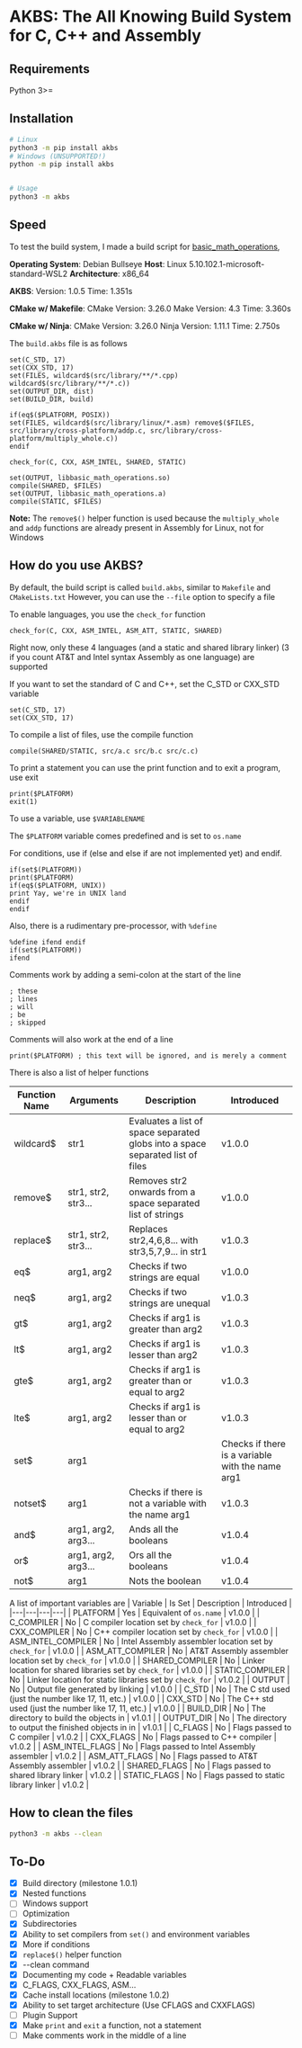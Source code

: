 # AKBS: The **A**ll **K**nowing **B**uild **S**ystem for C, C++ and Assembly

## Requirements
Python 3>=

## Installation
```bash
# Linux
python3 -m pip install akbs
# Windows (UNSUPPORTED!)
python -m pip install akbs


# Usage
python3 -m akbs
```
## Speed
To test the build system, I made a build script for [basic_math_operations](https://github.com/avighnac/basic_math_operations),

**Operating System**: Debian Bullseye
**Host**: Linux 5.10.102.1-microsoft-standard-WSL2
**Architecture**: x86_64

**AKBS**: 
Version: 1.0.5
Time: 1.351s

**CMake w/ Makefile**:
CMake Version: 3.26.0
Make Version: 4.3
Time: 3.360s

**CMake w/ Ninja**:
CMake Version: 3.26.0
Ninja Version: 1.11.1
Time: 2.750s

The `build.akbs` file is as follows
```
set(C_STD, 17)
set(CXX_STD, 17)
set(FILES, wildcard$(src/library/**/*.cpp) wildcard$(src/library/**/*.c))
set(OUTPUT_DIR, dist)
set(BUILD_DIR, build)

if(eq$($PLATFORM, POSIX))
set(FILES, wildcard$(src/library/linux/*.asm) remove$($FILES, src/library/cross-platform/addp.c, src/library/cross-platform/multiply_whole.c))
endif

check_for(C, CXX, ASM_INTEL, SHARED, STATIC)

set(OUTPUT, libbasic_math_operations.so)
compile(SHARED, $FILES)
set(OUTPUT, libbasic_math_operations.a)
compile(STATIC, $FILES)
```
**Note:** The `remove$()` helper function is used because the `multiply_whole` and `addp` functions are already present in Assembly for Linux, not for Windows

## How do you use AKBS?
By default, the build script is called `build.akbs`, similar to `Makefile` and `CMakeLists.txt`
However, you can use the `--file` option to specify a file

To enable languages, you use the `check_for` function
```
check_for(C, CXX, ASM_INTEL, ASM_ATT, STATIC, SHARED)
```
Right now, only these 4 languages (and a static and shared library linker) (3 if you count AT&T and Intel syntax Assembly as one language) are supported

If you want to set the standard of C and C++, set the C_STD or CXX_STD variable
```
set(C_STD, 17)
set(CXX_STD, 17)
```

To compile a list of files, use the compile function
```
compile(SHARED/STATIC, src/a.c src/b.c src/c.c)
```

To print a statement you can use the print function and to exit a program, use exit
```
print($PLATFORM)
exit(1)
```
To use a variable, use `$VARIABLENAME`

The `$PLATFORM` variable comes predefined and is set to `os.name`

For conditions, use if (else and else if are not implemented yet) and endif.

```
if(set$(PLATFORM))
print($PLATFORM)
if(eq$($PLATFORM, UNIX))
print Yay, we're in UNIX land
endif
endif
```

Also, there is a rudimentary pre-processor, with `%define`

```
%define ifend endif
if(set$(PLATFORM))
ifend
```

Comments work by adding a semi-colon at the start of the line
```
; these   
; lines   
; will    
; be      
; skipped 

```

Comments will also work at the end of a line
```
print($PLATFORM) ; this text will be ignored, and is merely a comment
```

There is also a list of helper functions

| Function Name | Arguments | Description | Introduced
|---|---|---|---|
| wildcard$ | str1 | Evaluates a list of space separated globs into a space separated list of files | v1.0.0
| remove$ | str1, str2, str3... | Removes str2 onwards from a space separated list of strings | v1.0.0
| replace$ | str1, str2, str3... | Replaces str2,4,6,8... with str3,5,7,9... in str1 | v1.0.3
| eq$ | arg1, arg2 | Checks if two strings are equal | v1.0.0
| neq$ | arg1, arg2 | Checks if two strings are unequal | v1.0.3
| gt$ | arg1, arg2 | Checks if arg1 is greater than arg2 | v1.0.3
| lt$ | arg1, arg2 | Checks if arg1 is lesser than arg2 | v1.0.3
| gte$ | arg1, arg2 | Checks if arg1 is greater than or equal to arg2 | v1.0.3
| lte$ | arg1, arg2 | Checks if arg1 is lesser than or equal to arg2 | v1.0.3
| set$ | arg1 | | Checks if there is a variable with the name arg1 | v1.0.3 
| notset$ | arg1 | Checks if there is not a variable with the name arg1 | v1.0.3 
| and$ | arg1, arg2, arg3... | Ands all the booleans | v1.0.4
| or$ | arg1, arg2, arg3... | Ors all the booleans | v1.0.4
| not$ | arg1 | Nots the boolean | v1.0.4


A list of important variables are
| Variable | Is Set | Description | Introduced |
|---|---|---|---|
| PLATFORM | Yes | Equivalent of `os.name` | v1.0.0 |
| C_COMPILER | No | C compiler location set by `check_for` | v1.0.0 |
| CXX_COMPILER | No | C++ compiler location set by `check_for` | v1.0.0 |
| ASM_INTEL_COMPILER | No | Intel Assembly assembler location set by `check_for` | v1.0.0 |
| ASM_ATT_COMPILER | No | AT&T Assembly assembler location set by `check_for` | v1.0.0 |
| SHARED_COMPILER | No | Linker location for shared libraries set by `check_for` | v1.0.0 |
| STATIC_COMPILER | No | Linker location for static libraries set by `check_for` | v1.0.2 |
| OUTPUT | No | Output file generated by linking | v1.0.0 |
| C_STD | No | The C std used (just the number like 17, 11, etc.) | v1.0.0 |
| CXX_STD | No | The C++ std used (just the number like 17, 11, etc.) | v1.0.0 |
| BUILD_DIR | No | The directory to build the objects in | v1.0.1 |
| OUTPUT_DIR | No | The directory to output the finished objects in in | v1.0.1 |
| C_FLAGS | No | Flags passed to C compiler | v1.0.2 |
| CXX_FLAGS | No | Flags passed to C++ compiler | v1.0.2 |
| ASM_INTEL_FLAGS | No | Flags passed to Intel Assembly assembler | v1.0.2 |
| ASM_ATT_FLAGS | No | Flags passed to AT&T Assembly assembler | v1.0.2 |
| SHARED_FLAGS | No | Flags passed to shared library linker | v1.0.2 |
| STATIC_FLAGS | No | Flags passed to static library linker | v1.0.2 |

## How to clean the files
```bash
python3 -m akbs --clean
```

## To-Do
* [x] Build directory (milestone 1.0.1)
* [x] Nested functions
* [ ] Windows support
* [ ] Optimization
* [x] Subdirectories
* [x] Ability to set compilers from `set()` and environment variables
* [x] More if conditions
* [x] `replace$()` helper function
* [x] --clean command
* [x] Documenting my code + Readable variables
* [x] C_FLAGS, CXX_FLAGS, ASM...
* [x] Cache install locations (milestone 1.0.2)
* [x] Ability to set target architecture (Use CFLAGS and CXXFLAGS)
* [ ] Plugin Support
* [x] Make `print` and `exit` a function, not a statement
* [ ] Make comments work in the middle of a line